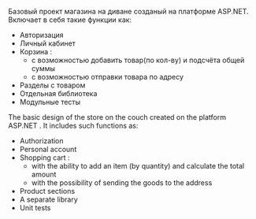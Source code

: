 Базовый проект магазина на диване созданый на платформе ASP.NET.
Включает в себя такие функции как:
  - Авторизация
  - Личный кабинет
  - Корзина :
    - с возможностью добавить товар(по кол-ву) и подсчёта общей суммы
    - с возможностью отправки товара по адресу      
  - Разделы с товаром
  - Отдельная библиотека
  - Модульные тесты

The basic design of the store on the couch created on the platform ASP.NET .
It includes such functions as:
  - Authorization
  - Personal account
  - Shopping cart :
    - with the ability to add an item (by quantity) and calculate the total amount
    - with the possibility of sending the goods to the address 
  - Product sections
  - A separate library
  - Unit tests

